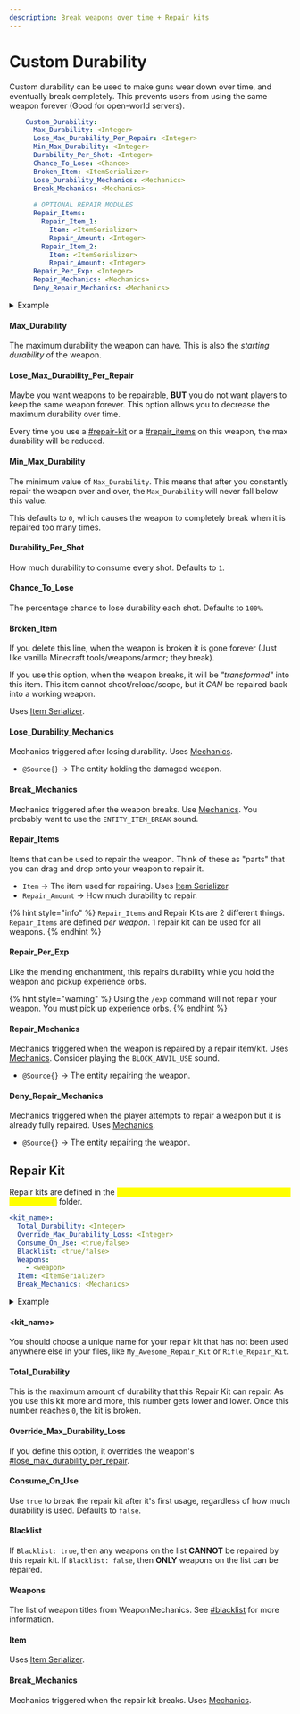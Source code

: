```yaml
---
description: Break weapons over time + Repair kits
---
```


# Custom Durability

Custom durability can be used to make guns wear down over time, and eventually break completely. This prevents users from using the same weapon forever (Good for open-world servers).

```yaml
    Custom_Durability:
      Max_Durability: <Integer>
      Lose_Max_Durability_Per_Repair: <Integer>
      Min_Max_Durability: <Integer>
      Durability_Per_Shot: <Integer>
      Chance_To_Lose: <Chance>
      Broken_Item: <ItemSerializer>
      Lose_Durability_Mechanics: <Mechanics>
      Break_Mechanics: <Mechanics>
      
      # OPTIONAL REPAIR MODULES
      Repair_Items:
        Repair_Item_1: 
          Item: <ItemSerializer>
          Repair_Amount: <Integer>
        Repair_Item_2: 
          Item: <ItemSerializer>
          Repair_Amount: <Integer>
      Repair_Per_Exp: <Integer>
      Repair_Mechanics: <Mechanics>
      Deny_Repair_Mechanics: <Mechanics>
```

<details>

<summary>Example</summary>

This is a "test" example for you to play around with:

```yaml
    Custom_Durability:
      Max_Durability: 1000
      Min_Max_Durability: 0
      Lose_Max_Durability_Per_Repair: 100
      Durability_Per_Shot: 1
      Chance_To_Lose: 100%
      Broken_Item: 
        Type: IRON_SHOVEL
        Name: "<red>Broken AK-47"
      Break_Mechanics:
        - "Sound{sound=ENTITY_ITEM_BREAK}"
      Repair_Mechanics:
        - "Sound{sound=BLOCK_ANVIL_USE}"
      Deny_Repair_Mechanics:
        - "Sound{sound=ENTITY_VILLAGER_NO}"
        - "ActionBar{message=<red>Cannot repair item any more}"
      Repair_Per_Exp: 1
      Repair_Items:
        Item_1:
          Item: RED_WOOL
          Repair_Amount: 300
```

</details>

#### Max\_Durability

The maximum durability the weapon can have. This is also the _starting durability_ of the weapon.&#x20;

#### Lose\_Max\_Durability\_Per\_Repair

Maybe you want weapons to be repairable, **BUT** you do not want players to keep the same weapon forever. This option allows you to decrease the maximum durability over time.

Every time you use a [#repair-kit](custom-durability.md#repair-kit "mention") or a [#repair\_items](custom-durability.md#repair\_items "mention") on this weapon, the max durability will be reduced.&#x20;

#### Min\_Max\_Durability

The minimum value of `Max_Durability`. This means that after you constantly repair the weapon over and over, the `Max_Durability` will never fall below this value.

This defaults to `0`, which causes the weapon to completely break when it is repaired too many times.&#x20;

#### Durability\_Per\_Shot

How much durability to consume every shot. Defaults to `1`.

#### Chance\_To\_Lose

The percentage chance to lose durability each shot. Defaults to `100%`.&#x20;

#### Broken\_Item

If you delete this line, when the weapon is broken it is gone forever (Just like vanilla Minecraft tools/weapons/armor; they break).&#x20;

If you use this option, when the weapon breaks, it will be _"transformed"_ into this item. This item cannot shoot/reload/scope, but it _CAN_ be repaired back into a working weapon.&#x20;

Uses [Item Serializer](http://127.0.0.1:5000/s/IIUkVnlH40vVBzLhWWQ8/item-serializer "mention").

#### Lose\_Durability\_Mechanics

Mechanics triggered after losing durability. Uses [Mechanics](http://127.0.0.1:5000/o/MgHAZkcfIhs3YcmBjk2r/s/hz7yMxlL81NxAT44nraH/ "mention").&#x20;

* `@Source{}` -> The entity holding the damaged weapon.

#### Break\_Mechanics

Mechanics triggered after the weapon breaks. Use [Mechanics](http://127.0.0.1:5000/o/MgHAZkcfIhs3YcmBjk2r/s/hz7yMxlL81NxAT44nraH/ "mention"). You probably want to use the `ENTITY_ITEM_BREAK` sound.&#x20;

#### Repair\_Items

Items that can be used to repair the weapon. Think of these as "parts" that you can drag and drop onto your weapon to repair it.&#x20;

* `Item` -> The item used for repairing. Uses [Item Serializer](http://127.0.0.1:5000/s/IIUkVnlH40vVBzLhWWQ8/item-serializer "mention").
* `Repair_Amount` -> How much durability to repair.&#x20;

{% hint style="info" %}
`Repair_Items` and Repair Kits are 2 different things. `Repair_Items` are defined _per weapon_. 1 repair kit can be used for all weapons.
{% endhint %}

#### Repair\_Per\_Exp

Like the mending enchantment, this repairs durability while you hold the weapon and pickup experience orbs.&#x20;

{% hint style="warning" %}
Using the `/exp` command will not repair your weapon. You must pick up experience orbs.
{% endhint %}

#### Repair\_Mechanics

Mechanics triggered when the weapon is repaired by a repair item/kit. Uses [Mechanics](http://127.0.0.1:5000/o/MgHAZkcfIhs3YcmBjk2r/s/hz7yMxlL81NxAT44nraH/ "mention"). Consider playing the `BLOCK_ANVIL_USE` sound.

* `@Source{}` -> The entity repairing the weapon.&#x20;

#### Deny\_Repair\_Mechanics

Mechanics triggered when the player attempts to repair a weapon but it is already fully repaired. Uses [Mechanics](http://127.0.0.1:5000/o/MgHAZkcfIhs3YcmBjk2r/s/hz7yMxlL81NxAT44nraH/ "mention").

* `@Source{}` -> The entity repairing the weapon.

## Repair Kit

Repair kits are defined in the <mark style="color:yellow;">**your server -> plugins -> WeaponMechanics -> repair\_kits**</mark> folder.&#x20;

```yaml
<kit_name>:
  Total_Durability: <Integer>
  Override_Max_Durability_Loss: <Integer>
  Consume_On_Use: <true/false>
  Blacklist: <true/false>
  Weapons:
    - <weapon>
  Item: <ItemSerializer>
  Break_Mechanics: <Mechanics>
```

<details>

<summary>Example</summary>

```yaml
my_repair_kit:
  Total_Durability: 10000
  Blacklist: false
  Item:
    Type: IRON_INGOT
    Name: "<yellow>Weapon Repair Kit"
    Lore:
      - "<gray>Drag and drop this onto a weapon to repair it"
```

</details>

#### \<kit\_name>

You should choose a unique name for your repair kit that has not been used anywhere else in your files, like `My_Awesome_Repair_Kit` or `Rifle_Repair_Kit`.&#x20;

#### Total\_Durability

This is the maximum amount of durability that this Repair Kit can repair. As you use this kit more and more, this number gets lower and lower. Once this number reaches `0`, the kit is broken.

#### Override\_Max\_Durability\_Loss

If you define this option, it overrides the weapon's [#lose\_max\_durability\_per\_repair](custom-durability.md#lose\_max\_durability\_per\_repair "mention").

#### Consume\_On\_Use

Use `true` to break the repair kit after it's first usage, regardless of how much durability is used. Defaults to `false`.

#### Blacklist

If `Blacklist: true`, then any weapons on the list **CANNOT** be repaired by this repair kit. If `Blacklist: false`, then **ONLY** weapons on the list can be repaired.

#### Weapons

The list of weapon titles from WeaponMechanics. See [#blacklist](custom-durability.md#blacklist "mention") for more information.

#### Item

Uses [Item Serializer](http://127.0.0.1:5000/s/IIUkVnlH40vVBzLhWWQ8/item-serializer "mention").

#### Break\_Mechanics

Mechanics triggered when the repair kit breaks. Uses [Mechanics](http://127.0.0.1:5000/o/MgHAZkcfIhs3YcmBjk2r/s/hz7yMxlL81NxAT44nraH/ "mention").&#x20;
